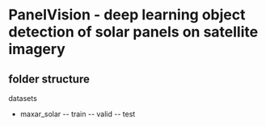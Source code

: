 # PanelVision - deep learning object detection of solar panels on satellite imagery

## folder structure
datasets
- maxar_solar
-- train
-- valid
-- test
